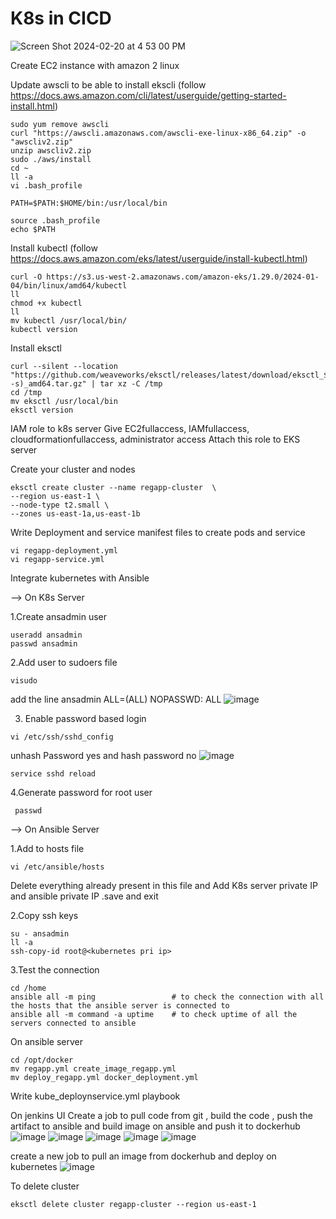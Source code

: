 # K8s in CICD

![Screen Shot 2024-02-20 at 4 53 00 PM](https://github.com/tspoorthyreddy/CICD-with-Git-Jenkins-Ansible-K8s/assets/93954534/dec5740a-34d7-4705-b6ae-efb638f85571)

Create EC2 instance with amazon 2 linux 

Update awscli to be able to install ekscli (follow https://docs.aws.amazon.com/cli/latest/userguide/getting-started-install.html)
```
sudo yum remove awscli
curl "https://awscli.amazonaws.com/awscli-exe-linux-x86_64.zip" -o "awscliv2.zip"
unzip awscliv2.zip
sudo ./aws/install
cd ~
ll -a
vi .bash_profile

PATH=$PATH:$HOME/bin:/usr/local/bin

source .bash_profile
echo $PATH
```

Install kubectl (follow https://docs.aws.amazon.com/eks/latest/userguide/install-kubectl.html)
```
curl -O https://s3.us-west-2.amazonaws.com/amazon-eks/1.29.0/2024-01-04/bin/linux/amd64/kubectl
ll
chmod +x kubectl
ll
mv kubectl /usr/local/bin/
kubectl version
```

Install eksctl
```
curl --silent --location "https://github.com/weaveworks/eksctl/releases/latest/download/eksctl_$(uname -s)_amd64.tar.gz" | tar xz -C /tmp
cd /tmp
mv eksctl /usr/local/bin
eksctl version
```

IAM role to k8s server
Give EC2fullaccess, IAMfullaccess, cloudformationfullaccess, administrator access
Attach this role to EKS server

Create your cluster and nodes
```
eksctl create cluster --name regapp-cluster  \
--region us-east-1 \
--node-type t2.small \
--zones us-east-1a,us-east-1b

```

Write Deployment and service manifest files to create pods and service
```
vi regapp-deployment.yml
vi regapp-service.yml
```

Integrate kubernetes with Ansible

--> On K8s Server

1.Create ansadmin user
```
useradd ansadmin
passwd ansadmin
```
2.Add user to sudoers file
```
visudo
```
add the line ansadmin ALL=(ALL) NOPASSWD: ALL
![image](https://github.com/tspoorthyreddy/CICD-with-Git-Jenkins-Ansible-K8s/assets/93954534/fd6614e8-d185-4b2d-a7bc-a716b194704d)

3. Enable password based login
```
vi /etc/ssh/sshd_config
```
unhash Password yes and hash password no
![image](https://github.com/tspoorthyreddy/CICD-with-Git-Jenkins-Ansible-K8s/assets/93954534/0e12f21f-d9c5-45f6-b2c1-0d69b80ba12b)
```
service sshd reload
```
4.Generate password for root user
  ```
   passwd
```
--> On Ansible Server

1.Add to hosts file
```
vi /etc/ansible/hosts
```
Delete everything already present in this file and Add K8s server private IP and ansible private IP .save and exit

2.Copy ssh keys
```
su - ansadmin
ll -a
ssh-copy-id root@<kubernetes pri ip>
```
3.Test the connection
```
cd /home
ansible all -m ping                 # to check the connection with all the hosts that the ansible server is connected to
ansible all -m command -a uptime    # to check uptime of all the servers connected to ansible
```

On ansible server
```
cd /opt/docker
mv regapp.yml create_image_regapp.yml
mv deploy_regapp.yml docker_deployment.yml
```
Write kube_deploynservice.yml playbook


On jenkins UI
Create a job to pull code from git , build the code , push the artifact to ansible and build image on ansible and push it to dockerhub
![image](https://github.com/tspoorthyreddy/CICD-with-Git-Jenkins-Ansible-K8s/assets/93954534/bd99baae-9b4c-4eae-82c7-237d8c232961)
![image](https://github.com/tspoorthyreddy/CICD-with-Git-Jenkins-Ansible-K8s/assets/93954534/37849cef-de69-4ad9-882d-18f2e574401f)
![image](https://github.com/tspoorthyreddy/CICD-with-Git-Jenkins-Ansible-K8s/assets/93954534/32b5b2c5-95dc-4031-9058-ecb601a08ae4)
![image](https://github.com/tspoorthyreddy/CICD-with-Git-Jenkins-Ansible-K8s/assets/93954534/2c7b8e8b-fbee-4f26-98ae-534986629277)
![image](https://github.com/tspoorthyreddy/CICD-with-Git-Jenkins-Ansible-K8s/assets/93954534/2a816a85-ba19-4278-85c1-338997d5c362)

create a new job to pull an image from dockerhub and deploy on kubernetes
![image](https://github.com/tspoorthyreddy/CICD-with-Git-Jenkins-Ansible-K8s/assets/93954534/20d64caa-8d91-498d-b705-331f693c012f)


To delete cluster
```
eksctl delete cluster regapp-cluster --region us-east-1
```


